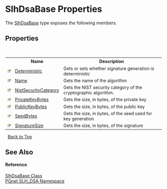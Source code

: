 # SlhDsaBase Properties
 

The <a href="1d1a32a0-f23c-63fc-1ca5-63206215e8be">SlhDsaBase</a> type exposes the following members.


## Properties
&nbsp;<table><tr><th></th><th>Name</th><th>Description</th></tr><tr><td>![Public property](media/pubproperty.gif "Public property")</td><td><a href="714a6c6d-bb5d-e84b-fc58-bdfd259bf6f9">Deterministic</a></td><td>
Gets or sets whether signature generation is deterministic</td></tr><tr><td>![Public property](media/pubproperty.gif "Public property")</td><td><a href="ec97f05f-6d5a-0769-b59e-1f2977d12879">Name</a></td><td>
Gets the name of the algorithm</td></tr><tr><td>![Public property](media/pubproperty.gif "Public property")</td><td><a href="58521742-7dec-8db9-4c3a-59a73c0064eb">NistSecurityCategory</a></td><td>
Gets the NIST security category of the cryptographic algorithm.</td></tr><tr><td>![Public property](media/pubproperty.gif "Public property")</td><td><a href="dc4b0584-242e-3149-e865-67b897c817ec">PrivateKeyBytes</a></td><td>
Gets the size, in bytes, of the private key</td></tr><tr><td>![Public property](media/pubproperty.gif "Public property")</td><td><a href="e45d8b11-b5df-6780-825c-8296519b7c81">PublicKeyBytes</a></td><td>
Gets the size, in bytes, of the public key</td></tr><tr><td>![Public property](media/pubproperty.gif "Public property")</td><td><a href="28fd11b1-e423-042a-9075-49591ce83f2b">SeedBytes</a></td><td>
Gets the size, in bytes, of the seed used for key generation</td></tr><tr><td>![Public property](media/pubproperty.gif "Public property")</td><td><a href="716f9687-1560-81ea-0fe5-073a87642a78">SignatureSize</a></td><td>
Gets the size, in bytes, of the signature</td></tr></table>&nbsp;
<a href="#slhdsabase-properties">Back to Top</a>

## See Also


#### Reference
<a href="1d1a32a0-f23c-63fc-1ca5-63206215e8be">SlhDsaBase Class</a><br /><a href="5a51e981-67fd-0177-2098-034d6071509d">PQnet.SLH_DSA Namespace</a><br />